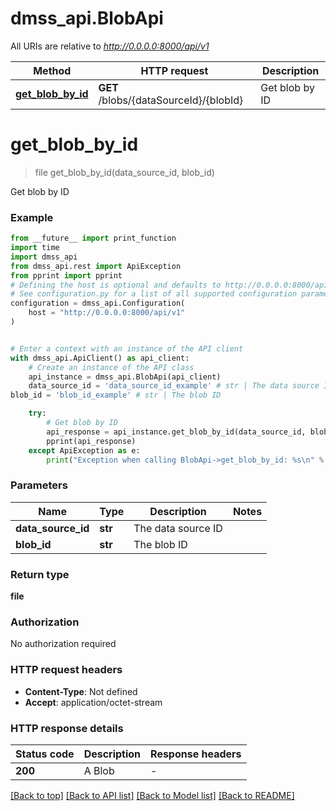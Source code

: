 # dmss_api.BlobApi

All URIs are relative to *http://0.0.0.0:8000/api/v1*

Method | HTTP request | Description
------------- | ------------- | -------------
[**get_blob_by_id**](BlobApi.md#get_blob_by_id) | **GET** /blobs/{dataSourceId}/{blobId} | Get blob by ID


# **get_blob_by_id**
> file get_blob_by_id(data_source_id, blob_id)

Get blob by ID

### Example

```python
from __future__ import print_function
import time
import dmss_api
from dmss_api.rest import ApiException
from pprint import pprint
# Defining the host is optional and defaults to http://0.0.0.0:8000/api/v1
# See configuration.py for a list of all supported configuration parameters.
configuration = dmss_api.Configuration(
    host = "http://0.0.0.0:8000/api/v1"
)


# Enter a context with an instance of the API client
with dmss_api.ApiClient() as api_client:
    # Create an instance of the API class
    api_instance = dmss_api.BlobApi(api_client)
    data_source_id = 'data_source_id_example' # str | The data source ID
blob_id = 'blob_id_example' # str | The blob ID

    try:
        # Get blob by ID
        api_response = api_instance.get_blob_by_id(data_source_id, blob_id)
        pprint(api_response)
    except ApiException as e:
        print("Exception when calling BlobApi->get_blob_by_id: %s\n" % e)
```

### Parameters

Name | Type | Description  | Notes
------------- | ------------- | ------------- | -------------
 **data_source_id** | **str**| The data source ID | 
 **blob_id** | **str**| The blob ID | 

### Return type

**file**

### Authorization

No authorization required

### HTTP request headers

 - **Content-Type**: Not defined
 - **Accept**: application/octet-stream

### HTTP response details
| Status code | Description | Response headers |
|-------------|-------------|------------------|
**200** | A Blob |  -  |

[[Back to top]](#) [[Back to API list]](../README.md#documentation-for-api-endpoints) [[Back to Model list]](../README.md#documentation-for-models) [[Back to README]](../README.md)


